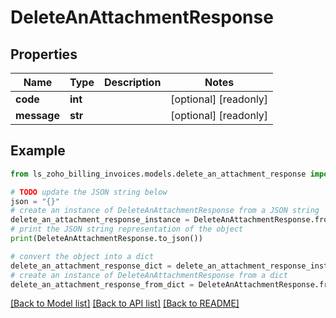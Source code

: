 # DeleteAnAttachmentResponse


## Properties

Name | Type | Description | Notes
------------ | ------------- | ------------- | -------------
**code** | **int** |  | [optional] [readonly] 
**message** | **str** |  | [optional] [readonly] 

## Example

```python
from ls_zoho_billing_invoices.models.delete_an_attachment_response import DeleteAnAttachmentResponse

# TODO update the JSON string below
json = "{}"
# create an instance of DeleteAnAttachmentResponse from a JSON string
delete_an_attachment_response_instance = DeleteAnAttachmentResponse.from_json(json)
# print the JSON string representation of the object
print(DeleteAnAttachmentResponse.to_json())

# convert the object into a dict
delete_an_attachment_response_dict = delete_an_attachment_response_instance.to_dict()
# create an instance of DeleteAnAttachmentResponse from a dict
delete_an_attachment_response_from_dict = DeleteAnAttachmentResponse.from_dict(delete_an_attachment_response_dict)
```
[[Back to Model list]](../README.md#documentation-for-models) [[Back to API list]](../README.md#documentation-for-api-endpoints) [[Back to README]](../README.md)


